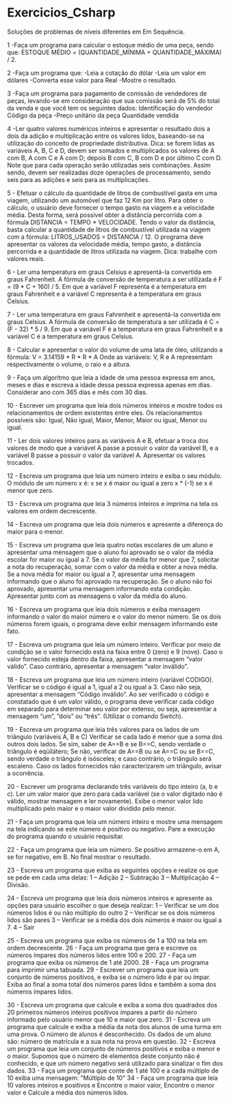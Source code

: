 # Exercicios_Csharp
Soluções de problemas de  níveis diferentes em Em Sequência.

1 -Faça um programa para calcular o estoque médio de uma peça, sendo que: ESTOQUE MÉDIO = (QUANTIDADE_MÍNIMA + QUANTIDADE_MÁXIMA) / 2.

2 -Faça um programa que: -Leia a cotação do dólar -Leia um valor em dólares -Converta esse valor para Real -Mostre o resultado.

3 -Faça um programa para pagamento de comissão de vendedores de peças,
 levando-se em consideração que sua comissão será de 5% do total da venda e que você tem os seguintes dados: 
 Identificação do vendedor 
 Código da peça -Preço unitário da peça
 Quantidade vendida

4 -Ler quatro valores numéricos inteiros e apresentar o resultado dois a dois da adição e multiplicação entre os valores lidos,
 baseando-se na utilização do conceito de propriedade distributiva.
 Dica: se forem lidas as variáveis A, B, C e D, devem ser somados e multiplicados os valores de A com B, A com C e A com D; depois B com C, B com D e por último C com D.
 Note que para cada operação serão utilizadas seis combinações. Assim sendo, devem ser realizadas doze operações de processamento, sendo seis para as adições e seis para as multiplicações.
 
5 - Efetuar o cálculo da quantidade de litros de combustível gasta em uma viagem, utilizando um automóvel que faz 12 Km por litro. 
Para obter o cálculo, o usuário deve fornecer o tempo gasto na viagem e a velocidade média. 
Desta forma, será possível obter a distância percorrida com a fórmula DISTANCIA = TEMPO * VELOCIDADE.
 Tendo o valor da distância, basta calcular a quantidade de litros de combustível utilizada na viagem com a fórmula: LITROS_USADOS = DISTANCIA / 12. 
 O programa deve apresentar os valores da velocidade média, tempo gasto, a distância percorrida e a quantidade de litros utilizada na viagem. 
 Dica: trabalhe com valores reais.
 
 6 - Ler uma temperatura em graus Celsius e apresentá-Ia convertida em graus Fahrenheit. 
A fórmula de conversão de temperatura a ser utilizada é F = (9 * C + 160) / 5.
Em que a variável F representa é a temperatura em graus Fahrenheit e a variável C representa é a temperatura em graus Celsius.
 
7 - Ler uma temperatura em graus Fahrenheit e apresentá-Ia convertida em graus Celsius. 
A fórmula de conversão de temperatura a ser utilizada é C = (F - 32) * 5 / 9.
Em que a variável F é a temperatura em graus Fahrenheit e a variável C é a temperatura em graus Celsius.

8 - Calcular e apresentar o valor do volume de uma lata de óleo, utilizando a fórmula: V = 3.14159 * R * R * A Onde as variáveis: V, R e A representam respectivamente o volume, o raio e a altura.

9 - Faça um algoritmo que leia a idade de uma pessoa expressa em anos, meses e dias e escreva a idade dessa pessoa expressa apenas em dias. Considerar ano com 365 dias e mês com 30 dias.

10 - Escrever um programa que leia dois números inteiros e mostre todos os relacionamentos de ordem existentes entre eles. Os relacionamentos possíveis são: Igual, Não igual, Maior, Menor, Maior ou igual, Menor ou igual.



11 - Ler dois valores inteiros para as variáveis A e B, efetuar a troca dos valores de modo que a variável A passe a possuir o valor da variável B, e a variável B passe a possuir o valor da variável A. Apresentar os valores trocados.

12 - Escreva um programa que leia um número inteiro e exiba o seu módulo. O módulo de um número x é: x se x é maior ou igual a zero x * (-1) se x é menor que zero.

13 - Escreva um programa que leia 3 números inteiros e imprima na tela os valores em ordem decrescente.

14 - Escreva um programa que leia dois números e apresente a diferença do maior para o menor.

15 - Escreva um programa que leia quatro notas escolares de um aluno e apresentar uma mensagem que o aluno foi aprovado se o valor da média escolar for maior ou igual a 7.
 Se o valor da média for menor que 7, solicitar a nota do recuperação, somar com o valor da média e obter a nova média. 
 Se a nova média for maior ou igual a 7, apresentar uma mensagem informando que o aluno foi aprovado na recuperação. 
 Se o aluno não foi aprovado, apresentar uma mensagem informando esta condição. Apresentar junto com as mensagens o valor da média do aluno.
 
16 - Escreva um programa que leia dois números e exiba mensagem informando o valor do maior número e o valor do menor número. 
Se os dois números forem iguais, o programa deve exibir mensagem informando este fato.

17 - Escreva um programa que leia um número inteiro. Verificar por meio de condição se o valor fornecido está na faixa entre 0 (zero) e 9 (nove). 
Caso o valor fornecido esteja dentro da faixa, apresentar a mensagem “valor válido”. 
Caso contrário, apresentar a mensagem “valor inválido”.

18 - Escreva um programa que leia um número inteiro (variável CODIGO). Verificar se o código é igual a 1, igual a 2 ou igual a 3. 
Caso não seja, apresentar a mensagem “Código inválido”. 
Ao ser verificado o código e constatado que é um valor válido, o programa deve verificar cada código em separado para determinar seu valor por extenso, ou seja, apresentar a mensagem “um”, ”dois” ou “três”. 
(Utilizar o comando Switch).
 
 19 - Escreva um programa que leia três valores para os lados de um triângulo (variáveis A, B e C)
 Verificar se cada lado é menor que a soma dos outros dois lados. Se sim, saber de A==B e se B==C,
 sendo verdade o triângulo é eqüilátero; Se não, verificar de A==B ou se A==C ou se B==C, sendo verdade o triângulo é isósceles; e caso contrário, o triângulo será escaleno. 
 Caso os lados fornecidos não caracterizarem um triângulo, avisar a ocorrência.
 

 20 - Escrever um programa declarando três variáveis do tipo inteiro (a, b e c).
 Ler um valor maior que zero para cada variável (se o valor digitado não é válido, mostrar mensagem e ler novamente). 
 Exibe o menor valor lido multiplicado pelo maior e o maior valor dividido pelo menor.
 
 21 - Faça um programa que leia um número inteiro e mostre uma mensagem na tela indicando se este número é positivo ou negativo. 
 Pare a execução do programa quando o usuário requisitar.
 
 22 - Faça um programa que leia um número. Se positivo armazene-o em A, se for negativo, em B. No final mostrar o resultado.

 23 - Escreva um programa que exiba as seguintes opções e realize os que se pede em cada uma delas: 
 1 – Adição 
 2 – Subtração
 3 – Multiplicação 
 4 – Divisão.
 
 24 - Escreva um programa que leia dois números inteiros e apresente as opções para usuário escolher o que deseja realizar: 
 1 – Verificar se um dos números lidos é ou não múltiplo do outro 
 2 – Verificar se os dois números lidos são pares 
 3 – Verificar se a média dos dois números é maior ou igual a 7. 
 4 – Sair
 
 25 - Escreva um programa que exiba os números de 1 a 100 na tela em ordem decrescente.
 26 - Faça um programa que gera e escreve os números ímpares dos números lidos entre 100 e 200.
 27 - Faça um programa que exiba os números de 1 até 2000.
 28 - Faça um programa para imprimir uma tabuada.
 29 - Escrever um programa que leia um conjunto de números positivos, e exiba se o número lido é par ou ímpar.
      Exiba ao final a soma total dos números pares lidos e também a soma dos números ímpares lidos.
	  
 30 - Escreva um programa que calcule e exiba a soma dos quadrados dos 20 primeiros números inteiros positivos ímpares a partir do número informado pelo usuário menor que 10 e maior que zero.
 31 - Escreva um programa que calcule e exiba a média da nota dos alunos de uma turma em uma prova. 
 O número de alunos é desconhecido. Os dados de um aluno são:
 número de matrícula e a sua nota na prova em questão.
 32 - Escreva um programa que leia um conjunto de números positivos e exiba o  menor e o maior.
 Supomos que o número de elementos deste conjunto não é conhecido, e que um número negativo será utilizado para sinalizar o fim dos dados.
 33 - Faça um programa que conte de 1 até 100 e a cada múltiplo de 10 exiba uma mensagem: "Múltiplo de 10"
 34 - Faça um programa que leia 10 valores inteiros e positivos e Encontre o maior valor, Encontre o menor valor e  Calcule a média dos números lidos.